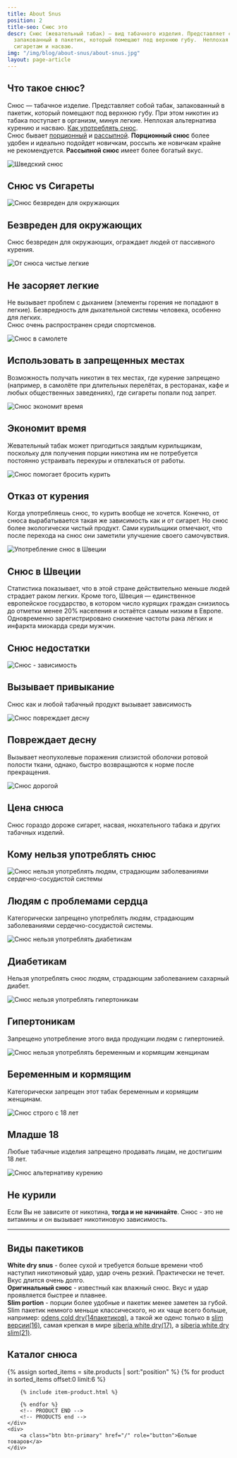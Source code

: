 ```yaml
---
title: About Snus
position: 2
title-seo: Снюс это
descr: Снюс (жевательный табак) — вид табачного изделия. Представляет собой табак,
  запакованный в пакетик, который помещают под верхнюю губу.  Неплохая альтернатива
  сигаретам и насваю.
img: "/img/blog/about-snus/about-snus.jpg"
layout: page-article
---
```


<article class="mb-5">
	<div class="row d-flex align-self-center">
		<div class="col-lg-7">
			<h1>Что такое снюс?</h1>
			<p>Снюс — табачное изделие. Представляет собой табак, запакованный в пакетик, который помещают под верхнюю губу. При этом никотин из табака поступает в организм, минуя легкие. Неплохая альтернатива курению и насваю. <a href="/kak-upotreblyat-snus">Как употреблять снюс</a>.<br>Снюс бывает <a href="/portion-snus">порционный</a> и <a href="/loose-snus">рассыпной</a>. <strong>Порционный снюс</strong> более удобен и идеально подойдет новичкам, россыпь же новичкам крайне не рекомендуется.<strong> Рассыпной снюс</strong> имеет более богатый вкус.</p>
		</div>
		<div class="col-lg-5">
			<img class="img-fluid" src="/img/blog/about-snus/about-snus.jpg" alt="Шведский снюс">
		</div>
	</div>
</article>


<article class="text-center mb-4">
	<h1 class="mb-4">Снюс vs Сигареты</h1>
	<div class="row page-use-snus">
		<div class="col-lg-4 col-md-6 item">
			<div class="wrap-img"><img src="/img/blog/about-snus/nose.svg" alt="Снюс безвреден для окружающих" /></div>
			<h2>Безвреден для окружающих</h2>
			<p>Снюс безвреден для окружающих, ограждает людей от пассивного курения.</p>
		</div>
		<div class="col-lg-4 col-md-6 item">
			<div class="wrap-img"><img src="/img/blog/about-snus/respiratory.svg" alt="От снюса чистые легкие" /></div>
			<h2>Не засоряет легкие</h2>
			<p>Не вызывает проблем с дыханием (элементы горения не попадают в легкие). Безвредность для дыхательной системы человека, особенно для легких.<br> Снюс очень распространен среди спортсменов.</p>
		</div>
		<div class="col-lg-4 col-md-6 item">
			<div class="wrap-img"><img src="/img/blog/about-snus/airplane.svg" alt="Снюс в самолете" /></div>
			<h2>Использовать в запрещенных местах</h2>
			<p>Возможность получать никотин в тех местах, где курение запрещено (например, в самолёте при длительных перелётах, в ресторанах, кафе и любых общественных заведениях), где сигареты попали под запрет.</p>
		</div>
		<div class="col-lg-4 col-md-6 item">
			<div class="wrap-img"><img src="/img/blog/about-snus/hourglass.svg" alt="Снюс экономит время" /></div>
			<h2>Экономит время</h2>
			<p>Жевательный табак может пригодиться заядлым курильщикам, поскольку для получения порции никотина им не потребуется постоянно устраивать перекуры и отвлекаться от работы.</p>
		</div>
		<div class="col-lg-4 col-md-6 item">
			<div class="wrap-img"><img src="/img/blog/about-snus/quit-smoking.svg" alt="Снюс помогает бросить курить" /></div>
			<h2>Отказ от курения</h2>
			<p>Когда употребляешь снюс, то курить вообще не хочется. Конечно, от снюса вырабатывается такая же зависимость как и от сигарет. Но снюс более экологически чистый продукт. Сами курильщики отмечают, что после перехода на снюс они заметили улучшение своего самочувствия.</p>
		</div>
		<div class="col-lg-4 col-md-6 item">
			<div class="wrap-img"><img src="/img/blog/about-snus/sweden.svg" alt="Употребление снюс в Швеции" /></div>
			<h2>Снюс в Швеции</h2>
			<p>Статистика показывает, что в этой стране действительно меньше людей страдает раком легких. Кроме того, Швеция — единственное европейское государство, в котором число курящих граждан снизилось до отметки менее 20% населения и остаётся самым низким в Европе. Одновременно зарегистрировано снижение частоты рака лёгких и инфаркта миокарда среди мужчин.</p>
		</div>
	</div>
</article>

<article class="text-center mb-4">
	<h1 class="mb-4">Снюс недостатки</h1>
	<div class="row page-use-snus d-flex justify-content-center">
		<div class="col-lg-4 col-md-6 item">
			<div class="wrap-img"><img src="/img/blog/about-snus/alcoholic.svg" alt="Снюс - зависимость" /></div>
			<h2>Вызывает привыкание</h2>
			<p>Снюс как и любой табачный продукт вызывает зависимость</p>
		</div>
		<div class="col-lg-4 col-md-6 item">
			<div class="wrap-img"><img src="/img/blog/about-snus/teeth.svg" alt="Снюс повреждает десну" /></div>
			<h2>Повреждает десну</h2>
			<p>Вызывает неопухолевые поражения слизистой оболочки ротовой полости ткани, однако, быстро возвращаются к норме после прекращения.</p>
		</div>
		<div class="col-lg-4 col-md-6 item">
			<div class="wrap-img"><img src="/img/blog/about-snus/money-bag.svg" alt="Снюс дорогой" /></div>
			<h2>Цена снюса</h2>
			<p>Снюс гораздо дороже сигарет, насвая, нюхательного табака и других табачных изделий.</p>
		</div>
	</div>
</article>

<article class="text-center mb-4">
	<h1 class="mb-4">Кому нельзя употреблять снюс</h1>
	<div class="row page-use-snus">
		<div class="col-lg-4 col-md-6 item">
			<div class="wrap-img"><img src="/img/blog/about-snus/cardiogram.svg" alt="Снюс нельзя употреблять людям, страдающим заболеваниями сердечно-сосудистой системы" /></div>
			<h2>Людям с проблемами сердца</h2>
			<p>Категорически запрещено употреблять людям, страдающим заболеваниями сердечно-сосудистой системы.</p>
		</div>
		<div class="col-lg-4 col-md-6 item">
			<div class="wrap-img"><img src="/img/blog/about-snus/sugar.svg" alt="Снюс нельзя употреблять диабетикам" /></div>
			<h2>Диабетикам</h2>
			<p>Нельзя употреблять снюс людям, страдающим заболеванием сахарный диабет.</p>
		</div>
		<div class="col-lg-4 col-md-6 item">
			<div class="wrap-img"><img src="/img/blog/about-snus/pressure.svg" alt="Снюс нельзя употреблять гипертоникам" /></div>
			<h2>Гипертоникам</h2>
			<p>Запрещено употребление этого вида продукции людям с гипертонией.</p>
		</div>
		<div class="col-lg-4 col-md-6 item">
			<div class="wrap-img"><img src="/img/blog/about-snus/pregnant.svg" alt="Снюс нельзя употреблять беременным и кормящим женщинам" /></div>
			<h2>Беременным и кормящим</h2>
			<p>Категорически запрещен этот табак беременным и кормящим женщинам.</p>
		</div>
		<div class="col-lg-4 col-md-6 item">
			<div class="wrap-img"><img src="/img/blog/about-snus/age.svg" alt="Снюс строго с 18 лет" /></div>
			<h2>Младше 18</h2>
			<p>Любые табачные изделия запрещено продавать лицам, не достигшим 18 лет.</p>
		</div>
		<div class="col-lg-4 col-md-6 item">
			<div class="wrap-img"><img src="/img/blog/about-snus/no-smoking.svg" alt="Снюс альтернативу курению" /></div>
			<h2>Не курили</h2>
			<p>Если Вы не зависите от никотина, <b>тогда и не начинайте</b>. Снюс - это не витамины и он вызывает никотиновую зависимость.</p>
		</div>
	</div>
</article>

<hr>

<article>
	<h1>Виды пакетиков</h1>
	<p><b>White dry snus</b> - более сухой и требуется больше времени чтоб наступил никотиновый удар, удар очень резкий. Практически не течет. Вкус длится очень долго.<br>
	<b>Оригинальный снюс</b> - известный как влажный снюс. Вкус и удар проявляется быстрее и плавнее.<br>
	<b>Slim portion</b> - порции более удобные и пакетик менее заметен за губой. Slim пакетик немного меньше классического, но их чаще всего больше, например: <a href="/odens-cold-dry">odens cold dry(14пакетиков)</a>, а такой же оденс только в <a href="/odens-cold-dry-slim">slim версии(16)</a>, самая крепкая в мире <a href="/siberia-white">siberia white dry(17)</a>, а <a href="/siberia-white-dry-slim"> siberia white dry slim(21)</a>.</p>
</article>

<section class="mb-4">
	<h2>Каталог снюса</h2>
	<div class="row">
		<!-- PRODUCTS start -->
		<!-- PRODUCT START -->
		{% assign sorted_items = site.products | sort:"position" %}
		{% for product in sorted_items offset:0 limit:6 %}
		
		{% include item-product.html %}

		{% endfor %}
		<!-- PRODUCT END -->
		<!-- PRODUCTS end -->
	</div>
	<div>
		<a class="btn btn-primary" href="/" role="button">Больше товаров</a>
	</div>
</section>